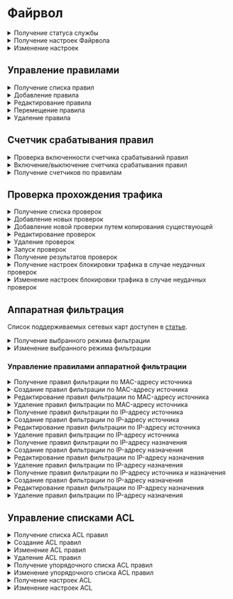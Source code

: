 # Файрвол

<details>
<summary>Получение статуса службы</summary>

```
GET /firewall/status
```

**Ответ на успешный запрос:**

```json5
[
   {
      "name": "rules-in-kernel",
      "status": "active" | "activating" | "deactivating" | "failed" | "inactive" | "reloading",
      "msg": [ "string" ]
  },
  {
        "msg": [ "string" ],
        "status": "active",
        "name": "auto-snat"
    }
]
```

* `msg` - список строк, поясняющих текущее состояние.

</details>

<details>
<summary>Получение настроек Файрвола</summary>

## Включенность пользовательских правил

```
GET /firewall/state
```

**Ответ на успешный запрос:**

```json5
{
    "enabled": "boolean"
} 
```

* `enabled` - опция раздела **Файрвол**: `true` - включена, `false` - выключена.

## Логирование правил

```
GET /firewall/settings
```

**Ответ на успешный запрос:**

```json5
{
    "automatic_snat_enabled": "boolean",
    "log_mode": "nothing" | "all" | "selected",
    "log_actions": [ "accept" | "drop" | "dnat" | "snat" | "mark_log" | "mark_not_log" ]
} 
```

* `automatic_snat_enabled` - включение автоматического SNAT: `true` - включен, `false`- выключен;
* `log_mode` - режим логирования;
* `log_actions` - события, которые будут логироваться.

</details>

<details>
<summary>Изменение настроек</summary>

```
PATCH /firewall/settings
```

**Json-тело запроса:**

```json5
{
    "automatic_snat_enabled": "boolean",
    "log_mode": "nothing" | "all" | "selected",
    "log_actions": [ "accept" | "drop" | "dnat" | "snat" | "mark_log" | "mark_not_log" ]
} 
```

* `automatic_snat_enabled` - включение автоматического SNAT: `true` - включен, `false`- выключен;
* `log_mode` - режим логирования;
* `log_actions` - события, которые будут логироваться.

**Ответ на успешный запрос**: 200 ОК

</details>

## Управление правилами

<details>
<summary>Получение списка правил</summary>

* `GET /firewall/rules/forward` - раздел FORWARD;
* `GET /firewall/rules/input` - раздел INPUT;
* `GET /firewall/rules/dnat` - раздел DNAT;
* `GET /firewall/rules/snat` - раздел SNAT;
* `GET /firewall/rules/log` - раздел Логирование.

**Ответ на успешный запрос:** объекты FilterRuleObject, DnatRuleObject, SnatRuleObject

**Объект FilterRuleObject** (разделы FORWARD и INPUT)

```json5
{
    "id": "integer",
    "parent_id": "string",
    "enabled": "boolean",
    "logging": "boolean",
    "protocol": "string",
    "sources": [
    {
      "source_addresses": [ "string" ],
      "source_addresses_negate": "boolean"
    },
    ...
    ],
    "source_ports": [ "string" ],
    "incoming_interface": "string",
    "destinations": [
    {
        "destination_addresses": [ "string" ],
        "destination_addresses_negate": "boolean",
    },
    ...
    ],
    "destination_ports": [ "string" ],
    "outgoing_interface": "string",
    "hip_profiles": [ "string" ],
    "dpi_profile": "string",
    "dpi_enabled": "boolean",
    "ips_profile": "string",
    "ips_enabled": "boolean",
    "timetable": [ "string" ],
    "comment": "string",
    "action": "accept" | "drop"
}
```

* `id` - идентификатор правила;
* `parent_id` - идентификатор группы в Ideco Center, в которую входит сервер, или константа `f3ffde22-a562-4f43-ac04-c40fcec6a88c` (соответствует Корневой группе);
* `enabled` - если `true`, то правило включено, `false` - выключено;
* `logging` - если `true`, то включено логирование правила, `false` - выключено;
* `protocol` - протокол;
* `sources` - список источников, объединенных логическим опреатором `and` (не более двух). Не может быть пустой строкой:
  * `addresses` - адрес источника (не более двухсот адресов);
  * `addresses_negate` - инвертировать адрес источника.
* `source_ports` - порты источников, список идентификаторов алиасов;
* `incoming_interface` - зона источника;
* `destinations` - список назначений, объединенных логическим опреатором `and` (не более двух). Не может быть пустой строкой:
  * `addresses` - адрес назначения;
  * `addresses_negate` - инвертировать адрес назначения.
* `destination_ports` - порты назначения;
* `outgoing_interface` - зона назначения;
* `hip_profiles` - HIP-профили;
* `dpi_profile` - строка в формате UUID, идентификатор профиля DPI. Не может быть пустой строкой, если `dpi_enabled` = `true`;
* `dpi_enabled` - если `true`, то обработка с помощью модуля **Контроль приложений** включена, `false` - выключена;
* `ips_profile` - строка в формате UUID, идентификатор профиля IPS. Не может быть пустой строкой, если `ips_enabled` = `true`;
* `ips_enabled` - если `true`, то обработка с помощью модуля **Предотвращение вторжений** включена, `false` - выключена;
* `timetable` - время действия;
* `comment` - комментарий, может быть пустым;
* `action` - действие:
  * `accept` - разрешить;
  * `drop` - запретить.

**Объект DnatRuleObject** (раздел DNAT)

```json5
{
    "id": "integer",
    "parent_id": "string",
    "enabled": "boolean",
    "logging": "boolean",
    "protocol": "string",
    "sources": [
    {
      "source_addresses": [ "string" ],
      "source_addresses_negate": "boolean"
    },
    ...
    ],
    "source_ports": [ "string" ],
    "incoming_interface": "string",
    "destinations": [
    {
      "destination_addresses": [ "string" ],
      "destination_addresses_negate": "boolean",
    },
    ...
    ],
    "destination_ports": [ "string" ],
    "timetable": [ "string" ],
    "comment": "string",
    "action": "accept" | "dnat",
    "change_destination_address": "null" | "string",
    "change_destination_port": "null" | "string"
}
```

* `id` - идентификатор правила;
* `parent_id` - идентификатор группы в Ideco Center, в которую входит сервер, или константа `f3ffde22-a562-4f43-ac04-c40fcec6a88c` (соответствует Корневой группе);
* `enabled` - если `true`, то правило включено, `false` - выключено;
* `logging` - если `true`, то включено логирование правила, `false` - выключено;
* `protocol` - протокол;
* `sources` - список источников, объединенных логическим опреатором `and` (не более двух). Не может быть пустой строкой:
  * `addresses` - адрес источника (не более двухсот адресов);
  * `addresses_negate` - инвертировать адрес источника.
* `source_ports` - порты источников, список идентификаторов алиасов;
* `incoming_interface` - зона источника;
* `destinations` - список назначений, объединенных логическим опреатором `and` (не более двух). Не может быть пустой строкой:
  * `addresses` - адрес назначения;
  * `addresses_negate` - инвертировать адрес назначения.
* `destination_ports` - порты назначения;
* `timetable` - время действия;
* `comment` - комментарий, может быть пустым;
* `action` - действие:
  * `accept` - разрешить;
  * `dnat` - производить DNAT.
* `change_destination_address` - IP-адрес или диапазон IP-адресов для замены назначения, или `null`, если `action` = `accept`;
* `change_destination_port` - порт или диапазон портов для замены значения, или `null`, если `action` = `accept`.

**Объект SnatRuleObject** (раздел SNAT)

```json5
{
    "id": "integer",
    "parent_id": "string",
    "enabled": "boolean",
    "logging": "boolean",
    "protocol": "string",
    "sources": [
    {
      "source_addresses": [ "string" ],
      "source_addresses_negate": "boolean"
    },
    ...
    ],
    "source_ports": [ "string" ],
    "destinations": [
    {
      "destination_addresses": [ "string" ],
      "destination_addresses_negate": "boolean",
    },
    ...
    ],
    "destination_ports": [ "string" ],
    "outgoing_interface": "string",
    "timetable": [ "string" ],
    "comment": "string",
    "action": "accept" | "snat",
    "change_source_address": "null" | "string"
}
```

* `id` - идентификатор правила;
* `parent_id` - идентификатор группы в Ideco Center, в которую входит сервер, или константа `f3ffde22-a562-4f43-ac04-c40fcec6a88c` (соответствует Корневой группе);
* `enabled` - если `true`, то правило включено, `false` - выключено;
* `logging` - если `true`, то включено логирование правила, `false` - выключено;
* `protocol` - протокол;
* `sources` - список источников, объединенных логическим опреатором `and` (не более двух). Не может быть пустой строкой:
  * `addresses` - адрес источника (не более двухсот адресов);
  * `addresses_negate` - инвертировать адрес источника.
* `source_ports` - порты источников, список идентификаторов алиасов;
* `destinations` - список назначений, объединенных логическим опреатором `and` (не более двух). Не может быть пустой строкой:
  * `addresses` - адрес назначения;
  * `addresses_negate` - инвертировать адрес назначения.
* `destination_ports` - порты назначения;
* `outgoing_interface` - зона назначения;
* `timetable` - время действия;
* `action` - действие:
  * `accept` - разрешить;
  * `snat` - производить SNAT.
* `change_destination_address` - IP-адрес для замены источника, или `null`, если `action` = `accept`.

</details>

<details>
<summary>Добавление правила</summary>

* `POST /firewall/rules/forward?anchor_item_id=<id правила>&insert_after={true|false}` - раздел FORWARD;
* `POST /firewall/rules/input?anchor_item_id=<id правила>&insert_after={true|false}` - раздел INPUT;
* `POST /firewall/rules/dnat?anchor_item_id=<id правила>&insert_after={true|false}` - раздел DNAT;
* `POST /firewall/rules/snat?anchor_item_id=<id правила>&insert_after={true|false}` - раздел SNAT;
* `POST /firewall/rules/log?anchor_item_id=<id правила>&insert_after={true|false}` - раздел Логирование.

  * `anchor_item_id` - идентификатор правила, ниже или выше которого нужно создать новое. Если отсутствует, то новое правило будет добавлено в конец таблицы;
  * `insert_after` - вставка до или после. Если значение `true` или отсутствует, то новое правило будет добавлено сразу после указанного в `anchor_item_id`. Если `false` - на месте указанного в `anchor_item_id`.

**Json-тело запроса:** один из объектов FilterRuleObject (разделы FORWARD и INPUT) | DnatRuleObject (раздел DNAT) | SnatRuleObject (раздел SNAT), описанных в раскрывающемся блоке [**Получение списка правил**](access-rules-api/firewall.md#poluchenie-spiska-pravil)

* В запросе не должно быть `id`, так как правило еще не создано и не имеет идентификатора.

**Ответ на успешный запрос:**

```json5
{
    "id": "integer"
}
```

* `id` - идентификатор созданного правила.

</details>

<details>
<summary>Редактирование правила</summary>

* `PATCH  /firewall/rules/forward/<id правила>` - раздел FORWARD;
* `PATCH  /firewall/rules/input/<id правила>` - раздел INPUT;
* `PATCH  /firewall/rules/dnat/<id правила>` - раздел DNAT;
* `PATCH  /firewall/rules/snat/<id правила>` - раздел SNAT;
* `PATCH  /firewall/rules/log/<id правила>` - раздел Логирование.

**Json-тело запроса:** один из объектов FilterRuleObject (разделы FORWARD и INPUT) | DnatRuleObject (раздел DNAT) | SnatRuleObject (раздел SNAT), которые описаны в раскрывающемся блоке [**Получение списка правил**](access-rules-api/firewall.md#poluchenie-spiska-pravil), без поля `id`

**Ответ на успешный запрос:** 200 ОК

</details>

<details>
<summary>Перемещение правила</summary>

* `PATCH /firewall/rules/forward/move` - раздел FORWARD;
* `PATCH /firewall/rules/input/move` - раздел INPUT;
* `PATCH /firewall/rules/dnat/move` - раздел DNAT;
* `PATCH /firewall/rules/snat/move` - раздел SNAT;
* `PATCH /firewall/rules/log/move` - раздел Логирование.

**Json-тело запроса:**

```json5
{
    "params": {
      "id": "integer",
      "anchor_item_id": "integer",
      "insert_after": "boolean"
    }
}
```

* `id` - идентификатор перемещаемого правила;
* `anchor_item_id` - идентификатор правила, ниже или выше которого нужно поместить перемещаемое правило;
* `insert_after` - вставка до или после. Если `true`, то вставить правило сразу после указанного в `anchor_item_id`, если `false` - на месте указанного в `anchor_item_id`.

</details>

<details>
<summary>Удаление правила</summary>

* `DELETE /firewall/rules/forward/<id правила>` - раздел FORWARD;
* `DELETE /firewall/rules/input/<id правила>` - раздел INPUT;
* `DELETE /firewall/rules/dnat/<id правила>` - раздел DNAT;
* `DELETE /firewall/rules/snat/<id правила>` - раздел SNAT;
* `DELETE /firewall/rules/log/<id правила>` - раздел Логирование.

**Ответ на успешный запрос:** 200 ОК

</details>

## Счетчик срабатывания правил

<details>
<summary>Проверка включенности счетчика срабатываний правил</summary>

```
GET /firewall/watch
```

**Ответ на успешный запрос:**

```json5
{
   "enabled": "boolean"
}
```

* `enabled` - если `true`, то счетчик включен, `false` - выключен.

</details>

<details>
<summary>Включение/выключение счетчика срабатывания правил</summary>

```
PATCH /firewall/watch
```

**Json-тело запроса:**

```json5
{
   "enabled": "boolean"
}
```

* `enabled` - `true` для включения, `false` для выключения.

**Ответ на успешный запрос:** 200 ОК

</details>

<details>
<summary>Получение счетчиков по правилам</summary>

* `GET /firewall/counters/forward` - раздел FORWARD;
* `GET /firewall/counters/input` - раздел INPUT;
* `GET /firewall/counters/dnat` - раздел DNAT;
* `GET /firewall/counters/snat` - раздел SNAT;
* `GET /firewall/rules/log` - раздел Логирование.

**Ответ на успешный запрос:**

```json5
[
   {
      "id": "integer",
      "packets": "integer"
   },
   ...
]
```

* `id` - идентификатор правила;
* `packets` - сумма сработанных правил.

</details>

## Проверка прохождения трафика

</details>

<details>
<summary>Получение списка проверок</summary>

```
GET /firewall/checks_packets
```

**Ответ на успешный запрос:**

```json5
{
    "id": "string",
    "enabled": "boolean",
    "protocol": "tcp" | "udp",
    "src_ip": "string",
    "src_port": "integer",
    "dst_ip": "string",
    "dst_port": "integer",
    "incoming_interface": "string",
    "expected_result": "drop" | "accept",
    "comment": "string"
}
```

* `id` - идентификатор проверки;
* `enabled` - включена ли данная проверка;
* `protocol` - протокол, используемый в данной проверке. Может быть `tcp` или `udp`;
* `src_ip` - адрес источника тестовых пакетов;
* `src_port` - порт источника тестовых пакетов;
* `dst_ip` - адрес назначения тестовых пакетов;
* `dst_port` - порт назначения тестовых пакетов;
* `incoming_interface` - идентификатор алиаса сетевого интерфейса, на который приходят тестовые пакеты;
* `expected_result` - ожидаемый результат выполнения проверки. Может быть `drop` или `accept`;
* `comment` - комментарий, может быть пустым.

</details>

<details>
<summary>Добавление новых проверок</summary>

```
POST /firewall/checks_packets
```

**Json-тело запроса:**

```json5
{
    "enabled": "boolean",
    "protocol": "tcp" | "udp",
    "src_ip": "string",
    "src_port": "integer",
    "dst_ip": "string",
    "dst_port": "integer",
    "incoming_interface": "string",
    "expected_result": "drop" | "accept",
    "comment": "string"
}
```

* `enabled` - включена ли данная проверка;
* `protocol` - протокол, используемый в данной проверке. Может быть `tcp` или `udp`;
* `src_ip` - адрес источника тестовых пакетов;
* `src_port` - порт источника тестовых пакетов;
* `dst_ip` - адрес назначения тестовых пакетов;
* `dst_port` - порт назначения тестовых пакетов;
* `incoming_interface` - идентификатор алиаса сетевого интерфейса, на который приходят тестовые пакеты;
* `expected_result` - ожидаемый результат выполнения проверки. Может быть `drop` или `accept`;
* `comment` - комментарий, может быть пустым.

**Ответ на успешный запрос:**

```json5
{
    "id": "integer"
}
```

* `id` - идентификатор созданной проверки.

</details>

<details>
<summary>Добавление новой проверки путем копирования существующей</summary>

```
POST /firewall/checks_packets/<id проверки>/copy
```

**Ответ на успешный запрос**:

```json5
{
  "id": "string"
}
```

* `id` - идентификатор созданной проверки.

</details>

<details>
<summary>Редактирование проверок</summary>

```
PATCH /firewall/checks_packets/<id проверки>
```

**Json-тело запроса:**

```json5
{
    "enabled": "boolean",
    "protocol": "tcp" | "udp",
    "src_ip": "string",
    "src_port": "integer",
    "dst_ip": "string",
    "dst_port": "integer",
    "incoming_interface": "string",
    "expected_result": "drop" | "accept",
    "comment": "string"
}
```

* `enabled` - включена ли данная проверка;
* `protocol` - протокол, используемый в данной проверке. Может быть `tcp` или `udp`;
* `src_ip` - адрес источника тестовых пакетов;
* `src_port` - порт источника тестовых пакетов;
* `dst_ip` - адрес назначения тестовых пакетов;
* `dst_port` - порт назначения тестовых пакетов;
* `incoming_interface` - идентификатор алиаса сетевого интерфейса, на который приходят тестовые пакеты;
* `expected_result` - ожидаемый результат выполнения проверки. Может быть `drop` или `accept`;
* `comment` - комментарий, может быть пустым.

**Ответ на успешный запрос:** 200 ОК

</details>

<details>
<summary>Удаление проверок</summary>

```
PATCH /firewall/checks_packets/<id проверки>
```

**Ответ на успешный запрос:** 200 ОК

</details>

<details>
<summary>Запуск проверок</summary>

```
POST /firewall/checks_start
```

**Ответ на успешный запрос:** 200 ОК

</details>

<details>
<summary>Получение результатов проверок</summary>

```
GET /firewall/checks_result
```

**Ответ на успешный запрос:**

```json5
{
    "block_status": "boolean",
    "in_progress": "boolean",
    "check_datetime": "integer",
    "data": { 
        "check_id": {
                "result": "drop" | "accept",
                "rule_id": "string",
                "verdict": "boolean"
                }
    }
}
```

* `block_status` - текущий статус блокировки трафика, вызванный провалом проверок;
* `in_progress` - выполняются ли проверки в данный момент;
* `check_datetime` - время выполнения последних проверок в формате `YYYYMMDDHMS`;
* `data` - словарь результатов проверок, ключ - uuid проверки;
* `result` - результат выполнения проверки, может быть `drop` или `accept`;
* `rule_id` - номер отработавшего правила. Например, `fwd.ngfw.2`;
* `verdict` - совпал ли фактический результат с ожидаемым.

**Номер правила в поле `rule_id` будет отсутствовать, если пакет был заблокирован пользовательским правилом INPUT. В этом случае поле `rule_id` будет иметь вид `inp.ngfw`**.

</details>

<details>
<summary>Получение настроек блокировки трафика в случае неудачных проверок</summary>

```
GET /firewall/checks_settings
```

**Ответ на успешный запрос:**

```json5
{
    "block_traffic": "boolean"
}
```

* `block_traffic` - настройка блокировки прохождения трафика при провале какой-либо проверки.

</details>

<details>
<summary>Изменение настроек блокировки трафика в случае неудачных проверок</summary>

```
PATCH /firewall/checks_settings
```

**Json-тело запроса:**

```json5
{
    "block_traffic": "boolean"
}
```

* `block_traffic` - настройка блокировки прохождения трафика при провале какой-либо проверки.

**Ответ на успешный запрос:** 200 ОК

</details>

## Аппаратная фильтрация

Список поддерживаемых сетевых карт доступен в [статье](/settings/access-rules/hardware-filtering.md).

</details>

<details>
<summary>Получение выбранного режима фильтрации</summary>

```
GET /firewall/hw_settings
```

**Ответ на успешный запрос:**

```json5
{
    "mode": "string"
}
```

* `mode` - режим фильтрации; допустимые значения:
    * `mac` - по MAC-адресу источника;
    * `src-ip` - по IP-адресу источника;
    * `dst-ip` - по IP-адресу назначения;
    * `src-and-dst-ip` - по IP-адресу источника и назначения.

</details>

<details>
<summary>Изменение выбранного режима фильтрации</summary>

```
PATCH /firewall/hw_settings
```

**Json-тело запроса:**

```json5
{
    "mode": "string"
}
```

* `mode` - режим фильтрации; допустимые значения:
    * `mac` - по MAC-адресу источника;
    * `src-ip` - по IP-адресу источника;
    * `dst-ip` - по IP-адресу назначения;
    * `src-and-dst-ip` - по IP-адресу источника и назначения.

**Ответ на успешный запрос:** 200 ОК

</details>

### Управление правилами аппаратной фильтрации

<details>
<summary>Получение правил фильтрации по MAC-адресу источника</summary>

```
GET /firewall/hw_rules_mac
```

**Ответ на успешный запрос:**

```json5
[
    {
        "id": "string",
        "mac": "string",
        "protocol": "integer",
        "comment": "string",
        "enabled": "boolean"
        
    },
    ...
]
```

* `id` - уникальный идентификатор правила;
* `mac` - MAC-адрес в формате `11:22:33:aa:bb:СС`;
* `protocol` - [номер](https://www.iana.org/assignments/ieee-802-numbers/ieee-802-numbers.xhtml) протокола сетевого уровня. Диапазон 1-65535;
* `comment` - комментарий к правилу, может быть пустым. Не длиннее 256 символов;
* `enabled` - `true`, если правило включено; `false` - если выключено.

</details>

<details>
<summary>Создание правил фильтрации по MAC-адресу источника</summary>

```
POST /firewall/hw_rules_mac
```

**Json-тело запроса:**

```json5

{
    "mac": "string",
    "protocol": "integer",
    "comment": "string",
    "enabled": "boolean"    
}
```

* `mac` - MAC-адрес в формате `11:22:33:aa:bb:СС`;
* `protocol` - [номер](https://www.iana.org/assignments/ieee-802-numbers/ieee-802-numbers.xhtml) протокола сетевого уровня. Диапазон 1-65535. **Не указывайте протокол IPv4** (значение 2048), для фильтрации  на сетевом уровне используйте правила *По IP-адресу источника*, *По IP-адресу назначения*, *По IP-адресу источника и назначения*;
* `comment` - комментарий к правилу, может быть пустым. Не длиннее 256 символов;
* `enabled` - `true`, если правило включено; `false` - если выключено.

**Ответ на успешный запрос:**

```json5
{
  "id": "string",
}
```

</details>

<details>
<summary>Редактирование правил фильтрации по MAC-адресу источника</summary>

```
PATCH /firewall/hw_rules_mac/<id правила>
```

**Json-тело запроса (любые поля):**

```json5

{
    "mac": "string",
    "protocol": "integer",
    "comment": "string",
    "enabled": "boolean"    
}
```

* `mac` - MAC-адрес в формате `11:22:33:aa:bb:СС`;
* `protocol` - [номер](https://www.iana.org/assignments/ieee-802-numbers/ieee-802-numbers.xhtml) протокола сетевого уровня. Диапазон 1-65535. **Не указывайте протокол IPv4** (значение 2048), для фильтрации  на сетевом уровне используйте правила *По IP-адресу источника*, *По IP-адресу назначения*, *По IP-адресу источника и назначения*;
* `comment` - комментарий к правилу, может быть пустым. Не длиннее 256 символов;
* `enabled` - `true`, если правило включено; `false` - если выключено.

**Ответ на успешный запрос:** 200 OK

</details>

<details>
<summary>Удаление правил фильтрации по MAC-адресу источника</summary>

```
DELETE /firewall/hw_rules_mac/<id правила>
```

**Ответ на успешный запрос:** 200 OK

</details>

<details>
<summary>Получение правил фильтрации по IP-адресу источника</summary>

```
GET /firewall/hw_rules_src_ip
```

**Ответ на успешный запрос:**

```json5
[
    {
    "id": "string",
    "enabled": "boolean",
    "source_ip": "string",
    "comment": "string"
    },
    ...
]
```

* `id` - уникальный идентификатор правила;
* `enabled` - `true`, если правило включено; `false` - если выключено;
* `source_ip` - IP-адрес источника без маски в формате `192.168.1.1`;
* `comment` - комментарий к правилу, может быть пустым. Не длиннее 256 символов.

</details>

<details>
<summary>Создание правил фильтрации по IP-адресу источника</summary>

```
POST /firewall/hw_rules_src_ip
```

**Json-тело запроса:**

```json5
{
    "enabled": "boolean",
    "source_ip": "string",
    "comment": "string"
}
```

* `enabled` - `true`, если правило включено; `false` - если выключено;
* `source_ip` - IP-адрес источника без маски в формате `192.168.1.1`;
* `comment` - комментарий к правилу, может быть пустым. Не длиннее 256 символов.

**Ответ на успешный запрос:**

```json5
{
  "id": "string"
}
```

</details>

<details>
<summary>Редактирование правил фильтрации по IP-адресу источника</summary>

```
PATCH /firewall/hw_rules_src_ip
```

**Json-тело запроса (любые поля):**

```json5
{
    "enabled": "boolean",
    "source_ip": "string",
    "comment": "string"
}
```

* `enabled` - `true`, если правило включено; `false` - если выключено;
* `source_ip` - IP-адрес источника без маски в формате `192.168.1.1`;
* `comment` - комментарий к правилу, может быть пустым. Не длиннее 256 символов.

**Ответ на успешный запрос:** 200 OK

</details>

<details>
<summary>Удаление правил фильтрации по IP-адресу источника</summary>

```
DELETE /firewall/hw_rules_src_ip/<id правила>
```

**Ответ на успешный запрос:** 200 OK

</details>

<details>
<summary>Получение правил фильтрации по IP-адресу назначения</summary>

```
GET /firewall/hw_rules_dst_ip
```

**Ответ на успешный запрос:**

```json5
[
    {
    "id": "string",
    "enabled": "boolean",
    "destination_ip": "string",
    "comment": "string"
    },
    ...
]
```

* `id` - уникальный идентификатор правила;
* `enabled` - `true`, если правило включено; `false` - если выключено;
* `destination_ip` - IP-адрес назначения без маски в формате `192.168.1.1`;
* `comment` - комментарий к правилу, может быть пустым. Не длиннее 256 символов.

</details>

<details>
<summary>Создание правил фильтрации по IP-адресу назначения</summary>

```
POST /firewall/hw_rules_dst_ip
```

**Json-тело запроса:**

```json5
{
    "enabled": "boolean",
    "destination_ip": "string",
    "comment": "string"
}
```

* `enabled` - `true`, если правило включено; `false` - если выключено;
* `destination_ip` - IP-адрес назначения без маски в формате `192.168.1.1`;
* `comment` - комментарий к правилу, может быть пустым. Не длиннее 256 символов.

**Ответ на успешный запрос:**

```json5
{
  "id": "string"
}
```

</details>

<details>
<summary>Редактирование правил фильтрации по IP-адресу назначения</summary>

```
PATCH /firewall/hw_rules_dst_ip
```

**Json-тело запроса (любые поля):**

```json5
{
    "enabled": "boolean",
    "destination_ip": "string",
    "comment": "string"
}
```

* `enabled` - `true`, если правило включено; `false` - если выключено;
* `destination_ip` - IP-адрес назначения без маски в формате `192.168.1.1`;
* `comment` - комментарий к правилу, может быть пустым. Не длиннее 256 символов.

**Ответ на успешный запрос:** 200 OK

</details>

<details>
<summary>Удаление правил фильтрации по IP-адресу назначения</summary>

```
DELETE /firewall/hw_rules_dst_ip/<id правила>
```

**Ответ на успешный запрос:** 200 OK

</details>

<details>
<summary>Получение правил фильтрации по IP-адресу источника и назначения</summary>

```
GET /firewall/hw_rules_src_dst_ip
```

**Ответ на успешный запрос:**

```json5
[
    {
    "id": "string",
    "enabled": "boolean",
    "source_ip": "string",
    "destination_ip": "string",
    "comment": "string"
    },
    ...
]
```

* `id` - уникальный идентификатор правила;
* `enabled` - `true`, если правило включено; `false` - если выключено;
* `source_ip` - IP-адрес источника без маски в формате `192.168.1.2`
* `destination_ip` - IP-адрес назначения без маски в формате `192.168.1.1`;
* `comment` - комментарий к правилу, может быть пустым. Не длиннее 256 символов.

</details>

<details>
<summary>Создание правил фильтрации по IP-адресу назначения</summary>

```
POST /firewall/hw_rules_dst_ip
```

**Json-тело запроса:**

```json5
{
    "enabled": "boolean",
    "source_ip": "string",
    "destination_ip": "string",
    "comment": "string"
}
```

* `enabled` - `true`, если правило включено; `false` - если выключено;
* `source_ip` - IP-адрес источника без маски в формате `192.168.1.2`
* `destination_ip` - IP-адрес назначения без маски в формате `192.168.1.1`;
* `comment` - комментарий к правилу, может быть пустым. Не длиннее 256 символов.

**Ответ на успешный запрос:**

```json5
{
  "id": "string"
}
```

</details>

<details>
<summary>Редактирование правил фильтрации по IP-адресу назначения</summary>

```
PATCH /firewall/hw_rules_src_dst_ip/<id правила>
```

**Json-тело запроса (любые поля):**

```json5
{
    "enabled": "boolean",
    "source_ip": "string",
    "destination_ip": "string",
    "comment": "string"
}
```

* `enabled` - `true`, если правило включено; `false` - если выключено;
* `source_ip` - IP-адрес источника без маски в формате `192.168.1.2`
* `destination_ip` - IP-адрес назначения без маски в формате `192.168.1.1`;
* `comment` - комментарий к правилу, может быть пустым. Не длиннее 256 символов.

**Ответ на успешный запрос:** 200 OK

</details>

<details>
<summary>Удаление правил фильтрации по IP-адресу назначения</summary>

```
DELETE /firewall/hw_rules_src_dst_ip/<id правила>
```

**Ответ на успешный запрос:** 200 OK

</details>

## Управление списками ACL

</details>

<details>
<summary>Получение списка ACL правил</summary>

```
GET /acl/rules
```

**Ответ на успешный запрос:**

```json5
[
    {
        "name": "string",
        "value": [
            {
                "saddr": "string",
                "daddr": "string",
                "proto": "tcp|udp|ip|icmp",
                "sport_min": "integer",
                "sport_max": "integer",
                "dport_min": "integer",
                "dport_max": "integer",
                "action": "allow|deny"
            }
        ],
        "id": "string"
    }, 
    ...
]
```

</details>

<details>
<summary>Создание ACL правил</summary>

```
POST /acl/rules
```

**Json-тело запроса:**

```json5
{
    "name": "string",
    "value": [
        {
            "saddr": "string",
            "daddr": "string",
            "proto": "tcp|udp|ip|icmp",
            "sport_min": "integer",
            "sport_max": "integer",
            "dport_min": "integer",
            "dport_max": "integer",
            "action": "allow|deny"
        }
    ]
}
```

* `name` - название правила;
* `saddr` - сеть источника, указанная в формате CIDR (адрес сети и префикс маски), пример: `10.11.12.0/24`, допустимо `0.0.0.0/0`;
* `daddr` - сеть назначения, указанная в формате CIDR (адрес сети и префикс маски), пример: `8.8.8.8/32`, допустимо `0.0.0.0/0`;
* `proto` - тип потокола;
* `sport_min` - порт источника начальный (0-65535), для протоколов без порта - оставить `0`;
* `sport_max` - порт источника конечный (0-65535), для протоколов без порта - оставить `0`;
* `dport_min` - порт назначения начальный (0-65535), для протоколов без порта - оставить `0`;
* `dport_max` - порт назначения конечный (0-65535), для протоколов без порта - оставить `0`;
* `action` - блокировать (`deny`) или пропускать (`allow`) сетевые пакеты, если для них нет подходящего правила.

**Ответ на успешный запрос:**

```json5
{
    "id": "string"
}
```

</details>  

<details>
<summary>Изменение ACL правил</summary>

```
PATCH /acl/rules/<id правила>
```

**Json-тело запроса:**

```json5
{
    "name": "string",
    "value": [
        {
            "saddr": "string",
            "daddr": "string",
            "proto": "tcp|udp|ip|icmp",
            "sport_min": "integer",
            "sport_max": "integer",
            "dport_min": "integer",
            "dport_max": "integer",
            "action": "allow|deny"
        }
    ]
}
```

* `name` - название правила;
* `saddr` - сеть источника, указанная в формате CIDR (адрес сети и префикс маски), пример: `10.11.12.0/24`, допустимо `0.0.0.0/0`;
* `daddr` - сеть назначения, указанная в формате CIDR (адрес сети и префикс маски), пример: `8.8.8.8/32`, допустимо `0.0.0.0/0`;
* `proto` - тип потокола;
* `sport_min` - порт источника начальный (0-65535), для протоколов без порта - оставить `0`;
* `sport_max` - порт источника конечный (0-65535), для протоколов без порта - оставить `0`;
* `dport_min` - порт назначения начальный (0-65535), для протоколов без порта - оставить `0`;
* `dport_max` - порт назначения конечный (0-65535), для протоколов без порта - оставить `0`;
* `action` - блокировать `deny` или пропускать `allow` сетевые пакеты, если для них нет подходящего правила.

**Ответ на успешный запрос**: 200 ОК

</details>  

<details>
<summary>Удаление ACL правил</summary>

```
DELETE /acl/rules/<id правила>
```

**Ответ на успешный запрос**: 200 ОК

</details>  

<details>
<summary>Получение упорядочного списка ACL правил</summary>

```
GET /acl/acl-order
```

**Ответ на успешный запрос:**

```json5
{
    "acl_ordered_list": 
    [
        {
            "src": ["string"],
            "hip": ["string"],
            "acl": "string"
        }
    ],
  ...
}
```

* `src` - источник содержит список алиасов групп пользователей или групп безопасности, таких как AD;
* `hip` - HIP-профили;
* `acl` - идентификатор правил ACL.

</details>  

<details>
<summary>Изменение упорядочного списка ACL правил</summary>

```
PATCH /acl/acl-order
```

**Json-тело запроса:**

```json5
{
    "acl_ordered_list": 
    [
        {
            "src": ["string"],
            "hip": ["string"],
            "acl": "string"
        }
    ]
}
```

* `src` - источник содержит список алиасов групп пользователей или групп безопасности, таких как AD;
* `hip` - HIP-профили;
* `acl` - идентификатор правил ACL.

**Ответ на успешный запрос**: 200 ОК

</details>

<details>
<summary>Получение настроек ACL</summary>

```
GET /acl/acl-state
```

**Ответ на успешный запрос:**

```json5
{
    "enabled": "boolean",
    "default_action": "deny|allow",
    "logging_enabled": "boolean"
}
```

* `enabled` - разрешить `true`, либо запретить `false` обработку трафика (при значении `false` - для всего трафика allow);
* `default_action` - блокировать `deny`, либо пропустить `allow` сетевые пакеты, если нет подходящего правила;
* `logging_enabled` - разрешить `true`, либо запретить `false` логирование действий по обработке трафика.

</details>  

<details>
<summary>Изменение настроек ACL</summary>

```
PATCH /acl/acl-state
```

**Json-тело запроса:**

```json5
{
    "enabled": "boolean",
    "default_action": "deny|allow",
    "logging_enabled": "boolean"
}
```

* `enabled` - разрешить `true`, либо запретить `false` обработку трафика (при значении `false` - для всего трафика allow);
* `default_action` - блокировать `deny`, либо пропустить `allow` сетевые пакеты, если нет подходящего правила;
* `logging_enabled` - разрешить `true`, либо запретить `false` логирование действий по обработке трафика.

**Ответ на успешный запрос**: 200 ОК

</details>